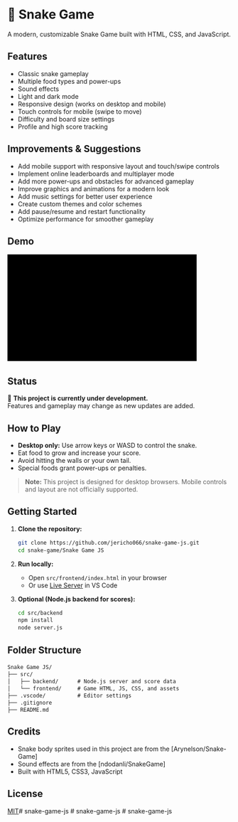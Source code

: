 # 🐍 Snake Game

A modern, customizable Snake Game built with HTML, CSS, and JavaScript.

## Features

- Classic snake gameplay
- Multiple food types and power-ups
- Sound effects
- Light and dark mode
- Responsive design (works on desktop and mobile)
- Touch controls for mobile (swipe to move)
- Difficulty and board size settings
- Profile and high score tracking

## Improvements & Suggestions

- Add mobile support with responsive layout and touch/swipe controls
- Implement online leaderboards and multiplayer mode
- Add more power-ups and obstacles for advanced gameplay
- Improve graphics and animations for a modern look
- Add music settings for better user experience
- Create custom themes and color schemes
- Add pause/resume and restart functionality
- Optimize performance for smoother gameplay

## Demo

![alt text](<demo.gif>)

## Status

🚧 **This project is currently under development.**  
Features and gameplay may change as new updates are added.

## How to Play

- **Desktop only:** Use arrow keys or WASD to control the snake.
- Eat food to grow and increase your score.
- Avoid hitting the walls or your own tail.
- Special foods grant power-ups or penalties.

> **Note:** This project is designed for desktop browsers. Mobile controls and layout are not officially supported.

## Getting Started

1. **Clone the repository:**
   ```bash
   git clone https://github.com/jericho066/snake-game-js.git
   cd snake-game/Snake Game JS
   ```

2. **Run locally:**
   - Open `src/frontend/index.html` in your browser
   - Or use [Live Server](https://marketplace.visualstudio.com/items?itemName=ritwickdey.LiveServer) in VS Code

3. **Optional (Node.js backend for scores):**
   ```bash
   cd src/backend
   npm install
   node server.js
   ```

## Folder Structure

```
Snake Game JS/
├── src/
│   ├── backend/      # Node.js server and score data
│   └── frontend/     # Game HTML, JS, CSS, and assets
├── .vscode/          # Editor settings
├── .gitignore
├── README.md
```

## Credits

- Snake body sprites used in this project are from the [Arynelson/Snake-Game]
- Sound effects are from the [ndodanli/SnakeGame]
- Built with HTML5, CSS3, JavaScript

## License

[MIT](LICENSE)#   s n a k e - g a m e - j s 
 
 #   s n a k e - g a m e - j s 
 
 #   s n a k e - g a m e - j s 
 
 